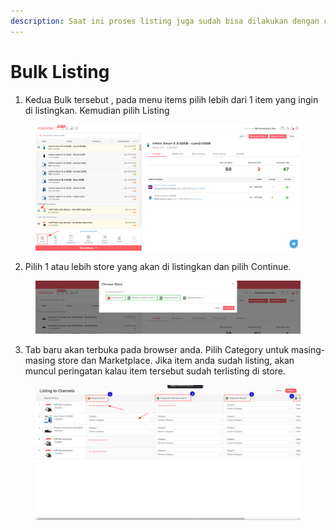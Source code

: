 ```yaml
---
description: Saat ini proses listing juga sudah bisa dilakukan dengan cara Bulk.
---
```


# Bulk Listing

1. Kedua Bulk tersebut , pada menu items pilih lebih dari 1 item yang ingin di listingkan. Kemudian pilih Listing

<figure><img src="../../.gitbook/assets/tnc (1).png" alt=""><figcaption></figcaption></figure>

2. Pilih 1 atau lebih store yang akan di listingkan dan pilih Continue.

<figure><img src="../../.gitbook/assets/fds (1).png" alt=""><figcaption></figcaption></figure>

3. Tab baru akan terbuka pada browser anda. Pilih Category untuk masing-masing store dan Marketplace. Jika item anda sudah listing, akan muncul peringatan kalau item tersebut sudah terlisting di store.

<figure><img src="../../.gitbook/assets/pij.png" alt=""><figcaption></figcaption></figure>
